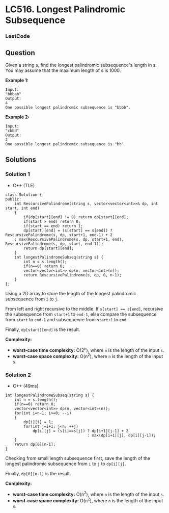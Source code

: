 # LC516. Longest Palindromic Subsequence

### LeetCode

## Question

Given a string s, find the longest palindromic subsequence's length in s. You may assume that the maximum length of s is 1000.

**Example 1:**
```
Input:
"bbbab"
Output:
4
One possible longest palindromic subsequence is "bbbb".
```

**Example 2:**

```
Input:
"cbbd"
Output:
2
One possible longest palindromic subsequence is "bb".
```

## Solutions

### Solution 1

* C++ (TLE)
```
class Solution {
public:
    int RescursivePalindrome(string s, vector<vector<int>>& dp, int start, int end)
    {
        if(dp[start][end] != 0) return dp[start][end];
        if(start > end) return 0;
        if(start == end) return 1;
        dp[start][end] = (s[start] == s[end]) ? RescursivePalindrome(s, dp, start+1, end-1) + 2 
    : max(RescursivePalindrome(s, dp, start+1, end), RescursivePalindrome(s, dp, start, end-1));
        return dp[start][end];
    }
    int longestPalindromeSubseq(string s) {
        int n = s.length();
        if(n==0) return 0;
        vector<vector<int>> dp(n, vector<int>(n));
        return RescursivePalindrome(s, dp, 0, n-1);
    }
};
```

Using a 2D array to store the length of the longest palindromic subsequence from `i` to `j`.

From left and right recursive to the middle. If `s[start] == s[end]`, recursive the subsequence from `start+1` to `end-1`, else compare the subsequence from `start` to `end-1` and subsequence from `start+1` to `end`.

Finally, `dp[start][end]` is the result.

**Complexity:**

* **worst-case time complexity:** O(2<sup>n</sup>), where `n` is the length of the input `s`.
* **worst-case space complexity:** O(n<sup>2</sup>), where `n` is the length of the input `s`.

### Solution 2

* C++ (49ms)
```
int longestPalindromeSubseq(string s) {
    int n = s.length();
    if(n==0) return 0;
    vector<vector<int>> dp(n, vector<int>(n));
    for(int i=n-1; i>=0; --i)
    {
        dp[i][i] = 1;
        for(int j=i+1; j<n; ++j)
            dp[i][j] = (s[i]==s[j]) ? dp[i+1][j-1] + 2
                                    : max(dp[i+1][j], dp[i][j-1]);
    }
    return dp[0][n-1];
}
```

Checking from small length subsequence first, save the length of the longest palindromic subsequence from `i` to `j` to `dp[i][j]`.

Finally, `dp[0][n-1]` is the result.

**Complexity:**

* **worst-case time complexity:** O(n<sup>2</sup>), where `n` is the length of the input `s`.
* **worst-case space complexity:** O(n<sup>2</sup>), where `n` is the length of the input `s`.
